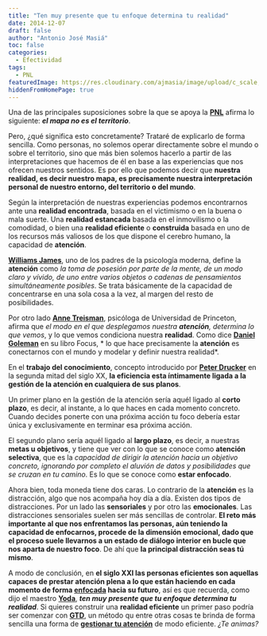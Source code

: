 ```yaml
---
title: "Ten muy presente que tu enfoque determina tu realidad"
date: 2014-12-07
draft: false
author: "Antonio José Masiá"
toc: false
categories:
  - Efectividad
tags:
  - PNL
featuredImage: https://res.cloudinary.com/ajmasia/image/upload/c_scale,q_auto:low,w_800/v1611163383/blog/posts/ten-muy-presente-que-tu-enfoque-determina-tu-realidad.jpg
hiddenFromHomePage: true
---
```


Una de las principales suposiciones sobre la que se apoya la **[PNL](http://es.wikipedia.org/wiki/Programaci%C3%B3n_neuroling%C3%BC%C3%ADstica)** afirma lo siguiente: ***el mapa no es el territorio***. 

Pero, ¿qué significa esto concretamente? Trataré de explicarlo de forma sencilla. Como personas, no solemos operar directamente sobre el mundo o sobre el territorio, sino que más bien solemos hacerlo a partir de las interpretaciones que hacemos de él en base a las experiencias que nos ofrecen nuestros sentidos. Es por ello que podemos decir que **nuestra realidad, es decir nuestro mapa, es precisamente nuestra interpretación personal de nuestro entorno, del territorio o del mundo**.

Según la interpretación de nuestras experiencias podemos encontrarnos ante una **realidad encontrada**, basada en el victimismo o en la buena o mala suerte. Una **realidad estancada** basada en el inmovilismo o la comodidad, o bien una **realidad eficiente** o **construida** basada en uno de los recursos más valiosos de los que dispone el cerebro humano, la capacidad de **atención**.

**[Williams James](http://es.wikipedia.org/wiki/William_James)**, uno de los padres de la psicología moderna, define la **atención** como *la toma de posesión por parte de la mente, de un modo claro y vívido, de uno entre varios objetos o cadenas de pensamientos simultáneamente posibles*. Se trata básicamente de la capacidad de concentrarse en una sola cosa a la vez, al margen del resto de posibilidades.

Por otro lado **[Anne Treisman](http://en.wikipedia.org/wiki/Anne_Treisman)**, psicóloga de Universidad de Princeton, afirma que *el modo en el que desplegamos nuestra **atención**, determina lo que vemos*, y lo que vemos condiciona nuestra **realidad**. Como dice **[Daniel Goleman](http://es.wikipedia.org/wiki/Daniel_Goleman)** en su libro Focus, * lo que hace precisamente la **atención** es conectarnos con el mundo y modelar y definir nuestra realidad*.

En el **trabajo del conocimiento**, concepto introducido por **[Peter Drucker](http://es.wikipedia.org/wiki/Peter_F._Drucker)** en la segunda mitad del siglo XX, **la eficiencia esta íntimamente ligada a la gestión de la atención en cualquiera de sus planos**.

Un primer plano en la gestión de la atención sería aquél ligado al **corto plazo**, es decir, al instante, a lo que haces en cada momento concreto. Cuando decides ponerte con una próxima acción tu foco debería estar única y exclusivamente en terminar esa próxima acción.

El segundo plano sería aquél ligado al **largo plazo**, es decir, a nuestras **metas u objetivos**, y tiene que ver con lo que se conoce como **atención selectiva**, que es la *capacidad de dirigir la atención hacia un objetivo concreto, ignorando por completo el aluvión de datos y posibilidades que se cruzan en tu camino*. Es lo que se conoce como **estar enfocado**.

Ahora bien, toda moneda tiene dos caras. Lo contrario de la **atención** es la distracción, algo que nos acompaña hoy día a día. Existen dos tipos de distracciones. Por un lado las **sensoriales** y por otro las **emocionales**. Las distracciones sensoriales suelen ser más sencillas de controlar. **El reto más importante al que nos enfrentamos las personas, aún teniendo la capacidad de enfocarnos, procede de la dimensión emocional, dado que el proceso suele llevarnos a un estado de diálogo interior en bucle que nos aparta de nuestro foco**. De ahí que **la principal distracción seas tú mismo**.

A modo de conclusión, en **el siglo XXI las personas eficientes son aquellas capaces de prestar atención plena a lo que están haciendo en cada momento de forma [enfocada](http://www.optimainfinito.com/2009/03/gtd-enfoque-y-productividad.html) hacia su futuro**, así es que recuerda, como dijo el maestro **[Yoda](http://es.wikipedia.org/wiki/Yoda)**, ***ten muy presente que tu enfoque determina tu realidad***. Si quieres construir una **realidad eficiente** un primer paso podría ser comenzar con **[GTD](http://es.wikipedia.org/wiki/Getting_Things_Done)**, un método qu entre otras cosas te brinda de forma sencilla una forma de **[gestionar tu atención](http://www.optimainfinito.com/2013/01/gtd-productividad-es-gestion-de-la-atencion.html)** de modo eficiente. *¿Te animas?*
